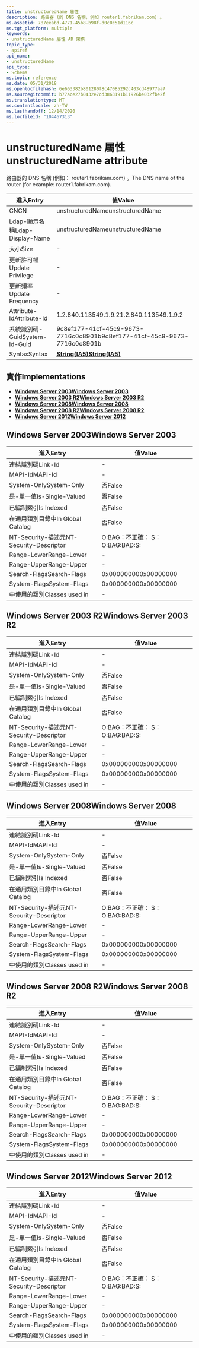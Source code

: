 ```yaml
---
title: unstructuredName 屬性
description: 路由器 (的 DNS 名稱，例如 router1.fabrikam.com) 。
ms.assetid: 787eeabd-4771-45b8-b98f-d0c0c51d116c
ms.tgt_platform: multiple
keywords:
- unstructuredName 屬性 AD 架構
topic_type:
- apiref
api_name:
- unstructuredName
api_type:
- Schema
ms.topic: reference
ms.date: 05/31/2018
ms.openlocfilehash: 6e663382b801280f8c47085292c403cd48977aa7
ms.sourcegitcommit: b77ace27b0432e7cd3863191b11926be032fbe2f
ms.translationtype: MT
ms.contentlocale: zh-TW
ms.lasthandoff: 12/14/2020
ms.locfileid: "104467313"
---
```

# <a name="unstructuredname-attribute"></a><span data-ttu-id="4852e-104">unstructuredName 屬性</span><span class="sxs-lookup"><span data-stu-id="4852e-104">unstructuredName attribute</span></span>

<span data-ttu-id="4852e-105">路由器的 DNS 名稱 (例如： router1.fabrikam.com) 。</span><span class="sxs-lookup"><span data-stu-id="4852e-105">The DNS name of the router (for example: router1.fabrikam.com).</span></span>



| <span data-ttu-id="4852e-106">進入</span><span class="sxs-lookup"><span data-stu-id="4852e-106">Entry</span></span> | <span data-ttu-id="4852e-107">值</span><span class="sxs-lookup"><span data-stu-id="4852e-107">Value</span></span> |
|-------------------|--------------------------------------|
| <span data-ttu-id="4852e-108">CN</span><span class="sxs-lookup"><span data-stu-id="4852e-108">CN</span></span>                | <span data-ttu-id="4852e-109">unstructuredName</span><span class="sxs-lookup"><span data-stu-id="4852e-109">unstructuredName</span></span>                     |
| <span data-ttu-id="4852e-110">Ldap-顯示名稱</span><span class="sxs-lookup"><span data-stu-id="4852e-110">Ldap-Display-Name</span></span> | <span data-ttu-id="4852e-111">unstructuredName</span><span class="sxs-lookup"><span data-stu-id="4852e-111">unstructuredName</span></span>                     |
| <span data-ttu-id="4852e-112">大小</span><span class="sxs-lookup"><span data-stu-id="4852e-112">Size</span></span>              | \-                                   |
| <span data-ttu-id="4852e-113">更新許可權</span><span class="sxs-lookup"><span data-stu-id="4852e-113">Update Privilege</span></span>  | \-                                   |
| <span data-ttu-id="4852e-114">更新頻率</span><span class="sxs-lookup"><span data-stu-id="4852e-114">Update Frequency</span></span>  | \-                                   |
| <span data-ttu-id="4852e-115">Attribute-Id</span><span class="sxs-lookup"><span data-stu-id="4852e-115">Attribute-Id</span></span>      | <span data-ttu-id="4852e-116">1.2.840.113549.1.9.2</span><span class="sxs-lookup"><span data-stu-id="4852e-116">1.2.840.113549.1.9.2</span></span>                 |
| <span data-ttu-id="4852e-117">系統識別碼-Guid</span><span class="sxs-lookup"><span data-stu-id="4852e-117">System-Id-Guid</span></span>    | <span data-ttu-id="4852e-118">9c8ef177-41cf-45c9-9673-7716c0c8901b</span><span class="sxs-lookup"><span data-stu-id="4852e-118">9c8ef177-41cf-45c9-9673-7716c0c8901b</span></span> |
| <span data-ttu-id="4852e-119">Syntax</span><span class="sxs-lookup"><span data-stu-id="4852e-119">Syntax</span></span>            | [<span data-ttu-id="4852e-120">**String(IA5)**</span><span class="sxs-lookup"><span data-stu-id="4852e-120">**String(IA5)**</span></span>](s-string-ia5.md)  |



## <a name="implementations"></a><span data-ttu-id="4852e-121">實作</span><span class="sxs-lookup"><span data-stu-id="4852e-121">Implementations</span></span>

-   [<span data-ttu-id="4852e-122">**Windows Server 2003**</span><span class="sxs-lookup"><span data-stu-id="4852e-122">**Windows Server 2003**</span></span>](#windows-server-2003)
-   [<span data-ttu-id="4852e-123">**Windows Server 2003 R2**</span><span class="sxs-lookup"><span data-stu-id="4852e-123">**Windows Server 2003 R2**</span></span>](#windows-server-2003-r2)
-   [<span data-ttu-id="4852e-124">**Windows Server 2008**</span><span class="sxs-lookup"><span data-stu-id="4852e-124">**Windows Server 2008**</span></span>](#windows-server-2008)
-   [<span data-ttu-id="4852e-125">**Windows Server 2008 R2**</span><span class="sxs-lookup"><span data-stu-id="4852e-125">**Windows Server 2008 R2**</span></span>](#windows-server-2008-r2)
-   [<span data-ttu-id="4852e-126">**Windows Server 2012**</span><span class="sxs-lookup"><span data-stu-id="4852e-126">**Windows Server 2012**</span></span>](#windows-server-2012)

## <a name="windows-server-2003"></a><span data-ttu-id="4852e-127">Windows Server 2003</span><span class="sxs-lookup"><span data-stu-id="4852e-127">Windows Server 2003</span></span>



| <span data-ttu-id="4852e-128">進入</span><span class="sxs-lookup"><span data-stu-id="4852e-128">Entry</span></span> | <span data-ttu-id="4852e-129">值</span><span class="sxs-lookup"><span data-stu-id="4852e-129">Value</span></span> |
|------------------------|--------------|
| <span data-ttu-id="4852e-130">連結識別碼</span><span class="sxs-lookup"><span data-stu-id="4852e-130">Link-Id</span></span>                | \-           |
| <span data-ttu-id="4852e-131">MAPI-Id</span><span class="sxs-lookup"><span data-stu-id="4852e-131">MAPI-Id</span></span>                | \-           |
| <span data-ttu-id="4852e-132">System-Only</span><span class="sxs-lookup"><span data-stu-id="4852e-132">System-Only</span></span>            | <span data-ttu-id="4852e-133">否</span><span class="sxs-lookup"><span data-stu-id="4852e-133">False</span></span>        |
| <span data-ttu-id="4852e-134">是-單一值</span><span class="sxs-lookup"><span data-stu-id="4852e-134">Is-Single-Valued</span></span>       | <span data-ttu-id="4852e-135">否</span><span class="sxs-lookup"><span data-stu-id="4852e-135">False</span></span>        |
| <span data-ttu-id="4852e-136">已編制索引</span><span class="sxs-lookup"><span data-stu-id="4852e-136">Is Indexed</span></span>             | <span data-ttu-id="4852e-137">否</span><span class="sxs-lookup"><span data-stu-id="4852e-137">False</span></span>        |
| <span data-ttu-id="4852e-138">在通用類別目錄中</span><span class="sxs-lookup"><span data-stu-id="4852e-138">In Global Catalog</span></span>      | <span data-ttu-id="4852e-139">否</span><span class="sxs-lookup"><span data-stu-id="4852e-139">False</span></span>        |
| <span data-ttu-id="4852e-140">NT-Security-描述元</span><span class="sxs-lookup"><span data-stu-id="4852e-140">NT-Security-Descriptor</span></span> | <span data-ttu-id="4852e-141">O:BAG：不正確： S：</span><span class="sxs-lookup"><span data-stu-id="4852e-141">O:BAG:BAD:S:</span></span> |
| <span data-ttu-id="4852e-142">Range-Lower</span><span class="sxs-lookup"><span data-stu-id="4852e-142">Range-Lower</span></span>            | \-           |
| <span data-ttu-id="4852e-143">Range-Upper</span><span class="sxs-lookup"><span data-stu-id="4852e-143">Range-Upper</span></span>            | \-           |
| <span data-ttu-id="4852e-144">Search-Flags</span><span class="sxs-lookup"><span data-stu-id="4852e-144">Search-Flags</span></span>           | <span data-ttu-id="4852e-145">0x00000000</span><span class="sxs-lookup"><span data-stu-id="4852e-145">0x00000000</span></span>   |
| <span data-ttu-id="4852e-146">System-Flags</span><span class="sxs-lookup"><span data-stu-id="4852e-146">System-Flags</span></span>           | <span data-ttu-id="4852e-147">0x00000000</span><span class="sxs-lookup"><span data-stu-id="4852e-147">0x00000000</span></span>   |
| <span data-ttu-id="4852e-148">中使用的類別</span><span class="sxs-lookup"><span data-stu-id="4852e-148">Classes used in</span></span>        | \-           |



## <a name="windows-server-2003-r2"></a><span data-ttu-id="4852e-149">Windows Server 2003 R2</span><span class="sxs-lookup"><span data-stu-id="4852e-149">Windows Server 2003 R2</span></span>



| <span data-ttu-id="4852e-150">進入</span><span class="sxs-lookup"><span data-stu-id="4852e-150">Entry</span></span> | <span data-ttu-id="4852e-151">值</span><span class="sxs-lookup"><span data-stu-id="4852e-151">Value</span></span> |
|------------------------|--------------|
| <span data-ttu-id="4852e-152">連結識別碼</span><span class="sxs-lookup"><span data-stu-id="4852e-152">Link-Id</span></span>                | \-           |
| <span data-ttu-id="4852e-153">MAPI-Id</span><span class="sxs-lookup"><span data-stu-id="4852e-153">MAPI-Id</span></span>                | \-           |
| <span data-ttu-id="4852e-154">System-Only</span><span class="sxs-lookup"><span data-stu-id="4852e-154">System-Only</span></span>            | <span data-ttu-id="4852e-155">否</span><span class="sxs-lookup"><span data-stu-id="4852e-155">False</span></span>        |
| <span data-ttu-id="4852e-156">是-單一值</span><span class="sxs-lookup"><span data-stu-id="4852e-156">Is-Single-Valued</span></span>       | <span data-ttu-id="4852e-157">否</span><span class="sxs-lookup"><span data-stu-id="4852e-157">False</span></span>        |
| <span data-ttu-id="4852e-158">已編制索引</span><span class="sxs-lookup"><span data-stu-id="4852e-158">Is Indexed</span></span>             | <span data-ttu-id="4852e-159">否</span><span class="sxs-lookup"><span data-stu-id="4852e-159">False</span></span>        |
| <span data-ttu-id="4852e-160">在通用類別目錄中</span><span class="sxs-lookup"><span data-stu-id="4852e-160">In Global Catalog</span></span>      | <span data-ttu-id="4852e-161">否</span><span class="sxs-lookup"><span data-stu-id="4852e-161">False</span></span>        |
| <span data-ttu-id="4852e-162">NT-Security-描述元</span><span class="sxs-lookup"><span data-stu-id="4852e-162">NT-Security-Descriptor</span></span> | <span data-ttu-id="4852e-163">O:BAG：不正確： S：</span><span class="sxs-lookup"><span data-stu-id="4852e-163">O:BAG:BAD:S:</span></span> |
| <span data-ttu-id="4852e-164">Range-Lower</span><span class="sxs-lookup"><span data-stu-id="4852e-164">Range-Lower</span></span>            | \-           |
| <span data-ttu-id="4852e-165">Range-Upper</span><span class="sxs-lookup"><span data-stu-id="4852e-165">Range-Upper</span></span>            | \-           |
| <span data-ttu-id="4852e-166">Search-Flags</span><span class="sxs-lookup"><span data-stu-id="4852e-166">Search-Flags</span></span>           | <span data-ttu-id="4852e-167">0x00000000</span><span class="sxs-lookup"><span data-stu-id="4852e-167">0x00000000</span></span>   |
| <span data-ttu-id="4852e-168">System-Flags</span><span class="sxs-lookup"><span data-stu-id="4852e-168">System-Flags</span></span>           | <span data-ttu-id="4852e-169">0x00000000</span><span class="sxs-lookup"><span data-stu-id="4852e-169">0x00000000</span></span>   |
| <span data-ttu-id="4852e-170">中使用的類別</span><span class="sxs-lookup"><span data-stu-id="4852e-170">Classes used in</span></span>        | \-           |



## <a name="windows-server-2008"></a><span data-ttu-id="4852e-171">Windows Server 2008</span><span class="sxs-lookup"><span data-stu-id="4852e-171">Windows Server 2008</span></span>



| <span data-ttu-id="4852e-172">進入</span><span class="sxs-lookup"><span data-stu-id="4852e-172">Entry</span></span> | <span data-ttu-id="4852e-173">值</span><span class="sxs-lookup"><span data-stu-id="4852e-173">Value</span></span> |
|------------------------|--------------|
| <span data-ttu-id="4852e-174">連結識別碼</span><span class="sxs-lookup"><span data-stu-id="4852e-174">Link-Id</span></span>                | \-           |
| <span data-ttu-id="4852e-175">MAPI-Id</span><span class="sxs-lookup"><span data-stu-id="4852e-175">MAPI-Id</span></span>                | \-           |
| <span data-ttu-id="4852e-176">System-Only</span><span class="sxs-lookup"><span data-stu-id="4852e-176">System-Only</span></span>            | <span data-ttu-id="4852e-177">否</span><span class="sxs-lookup"><span data-stu-id="4852e-177">False</span></span>        |
| <span data-ttu-id="4852e-178">是-單一值</span><span class="sxs-lookup"><span data-stu-id="4852e-178">Is-Single-Valued</span></span>       | <span data-ttu-id="4852e-179">否</span><span class="sxs-lookup"><span data-stu-id="4852e-179">False</span></span>        |
| <span data-ttu-id="4852e-180">已編制索引</span><span class="sxs-lookup"><span data-stu-id="4852e-180">Is Indexed</span></span>             | <span data-ttu-id="4852e-181">否</span><span class="sxs-lookup"><span data-stu-id="4852e-181">False</span></span>        |
| <span data-ttu-id="4852e-182">在通用類別目錄中</span><span class="sxs-lookup"><span data-stu-id="4852e-182">In Global Catalog</span></span>      | <span data-ttu-id="4852e-183">否</span><span class="sxs-lookup"><span data-stu-id="4852e-183">False</span></span>        |
| <span data-ttu-id="4852e-184">NT-Security-描述元</span><span class="sxs-lookup"><span data-stu-id="4852e-184">NT-Security-Descriptor</span></span> | <span data-ttu-id="4852e-185">O:BAG：不正確： S：</span><span class="sxs-lookup"><span data-stu-id="4852e-185">O:BAG:BAD:S:</span></span> |
| <span data-ttu-id="4852e-186">Range-Lower</span><span class="sxs-lookup"><span data-stu-id="4852e-186">Range-Lower</span></span>            | \-           |
| <span data-ttu-id="4852e-187">Range-Upper</span><span class="sxs-lookup"><span data-stu-id="4852e-187">Range-Upper</span></span>            | \-           |
| <span data-ttu-id="4852e-188">Search-Flags</span><span class="sxs-lookup"><span data-stu-id="4852e-188">Search-Flags</span></span>           | <span data-ttu-id="4852e-189">0x00000000</span><span class="sxs-lookup"><span data-stu-id="4852e-189">0x00000000</span></span>   |
| <span data-ttu-id="4852e-190">System-Flags</span><span class="sxs-lookup"><span data-stu-id="4852e-190">System-Flags</span></span>           | <span data-ttu-id="4852e-191">0x00000000</span><span class="sxs-lookup"><span data-stu-id="4852e-191">0x00000000</span></span>   |
| <span data-ttu-id="4852e-192">中使用的類別</span><span class="sxs-lookup"><span data-stu-id="4852e-192">Classes used in</span></span>        | \-           |



## <a name="windows-server-2008-r2"></a><span data-ttu-id="4852e-193">Windows Server 2008 R2</span><span class="sxs-lookup"><span data-stu-id="4852e-193">Windows Server 2008 R2</span></span>



| <span data-ttu-id="4852e-194">進入</span><span class="sxs-lookup"><span data-stu-id="4852e-194">Entry</span></span> | <span data-ttu-id="4852e-195">值</span><span class="sxs-lookup"><span data-stu-id="4852e-195">Value</span></span> |
|------------------------|--------------|
| <span data-ttu-id="4852e-196">連結識別碼</span><span class="sxs-lookup"><span data-stu-id="4852e-196">Link-Id</span></span>                | \-           |
| <span data-ttu-id="4852e-197">MAPI-Id</span><span class="sxs-lookup"><span data-stu-id="4852e-197">MAPI-Id</span></span>                | \-           |
| <span data-ttu-id="4852e-198">System-Only</span><span class="sxs-lookup"><span data-stu-id="4852e-198">System-Only</span></span>            | <span data-ttu-id="4852e-199">否</span><span class="sxs-lookup"><span data-stu-id="4852e-199">False</span></span>        |
| <span data-ttu-id="4852e-200">是-單一值</span><span class="sxs-lookup"><span data-stu-id="4852e-200">Is-Single-Valued</span></span>       | <span data-ttu-id="4852e-201">否</span><span class="sxs-lookup"><span data-stu-id="4852e-201">False</span></span>        |
| <span data-ttu-id="4852e-202">已編制索引</span><span class="sxs-lookup"><span data-stu-id="4852e-202">Is Indexed</span></span>             | <span data-ttu-id="4852e-203">否</span><span class="sxs-lookup"><span data-stu-id="4852e-203">False</span></span>        |
| <span data-ttu-id="4852e-204">在通用類別目錄中</span><span class="sxs-lookup"><span data-stu-id="4852e-204">In Global Catalog</span></span>      | <span data-ttu-id="4852e-205">否</span><span class="sxs-lookup"><span data-stu-id="4852e-205">False</span></span>        |
| <span data-ttu-id="4852e-206">NT-Security-描述元</span><span class="sxs-lookup"><span data-stu-id="4852e-206">NT-Security-Descriptor</span></span> | <span data-ttu-id="4852e-207">O:BAG：不正確： S：</span><span class="sxs-lookup"><span data-stu-id="4852e-207">O:BAG:BAD:S:</span></span> |
| <span data-ttu-id="4852e-208">Range-Lower</span><span class="sxs-lookup"><span data-stu-id="4852e-208">Range-Lower</span></span>            | \-           |
| <span data-ttu-id="4852e-209">Range-Upper</span><span class="sxs-lookup"><span data-stu-id="4852e-209">Range-Upper</span></span>            | \-           |
| <span data-ttu-id="4852e-210">Search-Flags</span><span class="sxs-lookup"><span data-stu-id="4852e-210">Search-Flags</span></span>           | <span data-ttu-id="4852e-211">0x00000000</span><span class="sxs-lookup"><span data-stu-id="4852e-211">0x00000000</span></span>   |
| <span data-ttu-id="4852e-212">System-Flags</span><span class="sxs-lookup"><span data-stu-id="4852e-212">System-Flags</span></span>           | <span data-ttu-id="4852e-213">0x00000000</span><span class="sxs-lookup"><span data-stu-id="4852e-213">0x00000000</span></span>   |
| <span data-ttu-id="4852e-214">中使用的類別</span><span class="sxs-lookup"><span data-stu-id="4852e-214">Classes used in</span></span>        | \-           |



## <a name="windows-server-2012"></a><span data-ttu-id="4852e-215">Windows Server 2012</span><span class="sxs-lookup"><span data-stu-id="4852e-215">Windows Server 2012</span></span>



| <span data-ttu-id="4852e-216">進入</span><span class="sxs-lookup"><span data-stu-id="4852e-216">Entry</span></span> | <span data-ttu-id="4852e-217">值</span><span class="sxs-lookup"><span data-stu-id="4852e-217">Value</span></span> |
|------------------------|--------------|
| <span data-ttu-id="4852e-218">連結識別碼</span><span class="sxs-lookup"><span data-stu-id="4852e-218">Link-Id</span></span>                | \-           |
| <span data-ttu-id="4852e-219">MAPI-Id</span><span class="sxs-lookup"><span data-stu-id="4852e-219">MAPI-Id</span></span>                | \-           |
| <span data-ttu-id="4852e-220">System-Only</span><span class="sxs-lookup"><span data-stu-id="4852e-220">System-Only</span></span>            | <span data-ttu-id="4852e-221">否</span><span class="sxs-lookup"><span data-stu-id="4852e-221">False</span></span>        |
| <span data-ttu-id="4852e-222">是-單一值</span><span class="sxs-lookup"><span data-stu-id="4852e-222">Is-Single-Valued</span></span>       | <span data-ttu-id="4852e-223">否</span><span class="sxs-lookup"><span data-stu-id="4852e-223">False</span></span>        |
| <span data-ttu-id="4852e-224">已編制索引</span><span class="sxs-lookup"><span data-stu-id="4852e-224">Is Indexed</span></span>             | <span data-ttu-id="4852e-225">否</span><span class="sxs-lookup"><span data-stu-id="4852e-225">False</span></span>        |
| <span data-ttu-id="4852e-226">在通用類別目錄中</span><span class="sxs-lookup"><span data-stu-id="4852e-226">In Global Catalog</span></span>      | <span data-ttu-id="4852e-227">否</span><span class="sxs-lookup"><span data-stu-id="4852e-227">False</span></span>        |
| <span data-ttu-id="4852e-228">NT-Security-描述元</span><span class="sxs-lookup"><span data-stu-id="4852e-228">NT-Security-Descriptor</span></span> | <span data-ttu-id="4852e-229">O:BAG：不正確： S：</span><span class="sxs-lookup"><span data-stu-id="4852e-229">O:BAG:BAD:S:</span></span> |
| <span data-ttu-id="4852e-230">Range-Lower</span><span class="sxs-lookup"><span data-stu-id="4852e-230">Range-Lower</span></span>            | \-           |
| <span data-ttu-id="4852e-231">Range-Upper</span><span class="sxs-lookup"><span data-stu-id="4852e-231">Range-Upper</span></span>            | \-           |
| <span data-ttu-id="4852e-232">Search-Flags</span><span class="sxs-lookup"><span data-stu-id="4852e-232">Search-Flags</span></span>           | <span data-ttu-id="4852e-233">0x00000000</span><span class="sxs-lookup"><span data-stu-id="4852e-233">0x00000000</span></span>   |
| <span data-ttu-id="4852e-234">System-Flags</span><span class="sxs-lookup"><span data-stu-id="4852e-234">System-Flags</span></span>           | <span data-ttu-id="4852e-235">0x00000000</span><span class="sxs-lookup"><span data-stu-id="4852e-235">0x00000000</span></span>   |
| <span data-ttu-id="4852e-236">中使用的類別</span><span class="sxs-lookup"><span data-stu-id="4852e-236">Classes used in</span></span>        | \-           |



 

 




